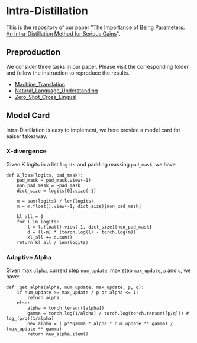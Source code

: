# Intra-Distillation
This is the repository of our paper "[The Importance of Being Parameters: An Intra-Distillation Method for Serious Gains](https://arxiv.org/pdf/2205.11416v1.pdf)".

## Preproduction
We consider three tasks in our paper. Please visit the corresponding folder and follow the instruction to reproduce the results.
* [Machine_Translation](https://github.com/fe1ixxu/Intra-Distillation/tree/master/Machine_Translation)
* [Natural_Language_Understanding](https://github.com/fe1ixxu/Intra-Distillation/tree/master/Natural_Language_Understanding)
* [Zero_Shot_Cross_Lingual](https://github.com/fe1ixxu/Intra-Distillation/tree/master/Zero_Shot_Cross_Lingual)

## Model Card
Intra-Distillation is easy to implement, we here provide a model card for eaiser takeaway.

### X-divergence
Given K logits in a list `logits` and padding masking `pad_mask`, we have
```
def X_loss(logits, pad_mask):
    pad_mask = pad_mask.view(-1)
    non_pad_mask = ~pad_mask
    dict_size = logits[0].size(-1)

    m = sum(logits) / len(logits)
    m = m.float().view(-1, dict_size)[non_pad_mask]

    kl_all = 0
    for l in logits:
        l = l.float().view(-1, dict_size)[non_pad_mask]
        d = (l-m) * (torch.log(l) - torch.log(m))
        kl_all += d.sum()
    return kl_all / len(logits)
```

### Adaptive Alpha
Given max `alpha`, current step `num_update`, max step `max_update`, `p` and `q`, we have:
```
def _get_alpha(alpha, num_update, max_update, p, q):
    if num_update >= max_update / p or alpha <= 1:
        return alpha
    else:
        alpha = torch.tensor([alpha])
        gamma = torch.log(1/alpha) / torch.log(torch.tensor([p/q])) # log_(p/q)(1/alpha)
        new_alpha = ( p**gamma * alpha * num_update ** gamma) / (max_update ** gamma)
        return new_alpha.item()
```

